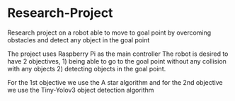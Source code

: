# Research-Project
Research project on a robot able to move to goal point by overcoming obstacles and detect any object in the goal point


The project uses Raspberry Pi as the main controller
The robot is desired to have 2 objectives, 1) being able to go to the goal point without any collision with any objects 2) detecting objects in the goal point.

For the 1st objective we use the A star algorithm and for the 2nd objective we use the Tiny-Yolov3 object detection algorithm

